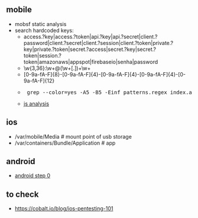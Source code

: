 ## mobile
- mobsf static analysis
- search hardcoded keys:
    * access.?key|access.?token|api.?key|api.?secret|client.?password|client.?secret|client.?session|client.?token|private.?key|private.?token|secret.?access|secret.?key|secret.?token|session.?token|amazonaws|appspot|firebaseio|senha|password
    * \w{3,36}:\w+@(\w+[.])+\w+
    * [0-9a-fA-F]{8}-[0-9a-fA-F]{4}-[0-9a-fA-F]{4}-[0-9a-fA-F]{4}-[0-9a-fA-F]{12}
    * <pre> grep --color=yes -A5 -B5 -Einf patterns.regex index.android.js </pre>
    - [js analysis](../web.md#js-sensitive-information-analysis)
## ios
- /var/mobile/Media  # mount point of usb storage
- /var/containers/Bundle/Application # app

## android
- [android step 0](android_0.md)

## to check
- https://cobalt.io/blog/ios-pentesting-101
